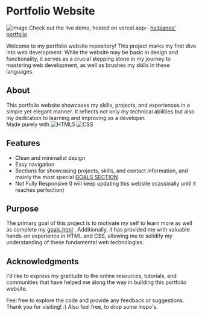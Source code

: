 # Portfolio Website
![image](https://github.com/helplanes/portfolio/assets/116503703/6a54f5c8-93bf-4636-9c77-a0ae0af39a09)
Check out the live demo, hosted on vercel.app:- [helplanes' portfolio](https://portfolio-mu-red-54.vercel.app/index.html)


Welcome to my portfolio website repository! This project marks my first dive into web development. While the website may be basic in design and functionality, it serves as a crucial stepping stone in my journey to mastering web development, as well as brushes my skills in these languages.

## About
This portfolio website showcases my skills, projects, and experiences in a simple yet elegant manner. It reflects not only my technical abilities but also my dedication to learning and improving as a developer. <br>
Made purely with ![HTML5](https://img.shields.io/badge/html5-%23E34F26.svg?style=for-the-badge&logo=html5&logoColor=white) ![CSS](https://img.shields.io/badge/CSS-239120?&style=for-the-badge&logo=css3&logoColor=white) 

## Features
- Clean and minimalist design
- Easy navigation
- Sections for showcasing projects, skills, and contact information, and mainly the most special [GOALS SECTION](https://portfolio-mu-red-54.vercel.app/goals.html)
- Not Fully Responsive (I will keep updating this website ocassioally until it reaches perfection)

## Purpose
The primary goal of this project is to motivate my self to learn more as well as complete my [goals.html](https://portfolio-mu-red-54.vercel.app/goals.html) . Additionally, it has provided me with valuable hands-on experience in HTML and CSS, allowing me to solidify my understanding of these fundamental web technologies.

## Acknowledgments
I'd like to express my gratitude to the online resources, tutorials, and communities that have helped me along the way in building this portfolio website.

Feel free to explore the code and provide any feedback or suggestions. Thank you for visiting! :)
Also feel free, to drop some inspo's.

